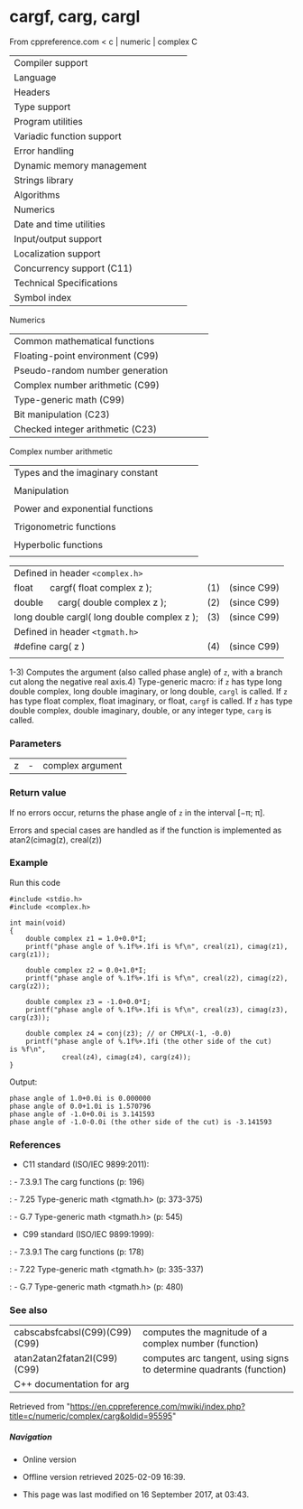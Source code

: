 # cargf, carg, cargl

From cppreference.com
< c‎ | numeric‎ | complex
 C

|  |  |  |  |  |
| --- | --- | --- | --- | --- |
| Compiler support | | | | |
| Language | | | | |
| Headers | | | | |
| Type support | | | | |
| Program utilities | | | | |
| Variadic function support | | | | |
| Error handling | | | | |
| Dynamic memory management | | | | |
| Strings library | | | | |
| Algorithms | | | | |
| Numerics | | | | |
| Date and time utilities | | | | |
| Input/output support | | | | |
| Localization support | | | | |
| Concurrency support (C11) | | | | |
| Technical Specifications | | | | |
| Symbol index | | | | |

 Numerics

|  |  |  |  |  |
| --- | --- | --- | --- | --- |
| Common mathematical functions | | | | |
| Floating-point environment (C99) | | | | |
| Pseudo-random number generation | | | | |
| Complex number arithmetic (C99) | | | | |
| Type-generic math (C99) | | | | |
| Bit manipulation (C23) | | | | |
| Checked integer arithmetic (C23) | | | | |

 Complex number arithmetic

|  |  |  |  |  |
| --- | --- | --- | --- | --- |
| Types and the imaginary constant | | | | |
| |  |  |  |  |  | | --- | --- | --- | --- | --- | | complex(C99) | | | | | | _Complex_I(C99) | | | | | | CMPLX(C11) | | | | | | |  |  |  |  |  | | --- | --- | --- | --- | --- | | imaginary(C99) | | | | | | _Imaginary_I(C99) | | | | | | I(C99) | | | | | |
| Manipulation | | | | |
| |  |  |  |  |  | | --- | --- | --- | --- | --- | | cimag(C99) | | | | | | creal(C99) | | | | | | ****carg****(C99) | | | | | | |  |  |  |  |  | | --- | --- | --- | --- | --- | | cabs(C99) | | | | | | conj(C99) | | | | | | cproj(C99) | | | | | |
| Power and exponential functions | | | | |
| |  |  |  |  |  | | --- | --- | --- | --- | --- | | cexp(C99) | | | | | | clog(C99) | | | | | | |  |  |  |  |  | | --- | --- | --- | --- | --- | | cpow(C99) | | | | | | csqrt(C99) | | | | | |
| Trigonometric functions | | | | |
| |  |  |  |  |  | | --- | --- | --- | --- | --- | | ccos(C99) | | | | | | csin(C99) | | | | | | ctan(C99) | | | | | | |  |  |  |  |  | | --- | --- | --- | --- | --- | | cacos(C99) | | | | | | casin(C99) | | | | | | catan(C99) | | | | | |
| Hyperbolic functions | | | | |
| |  |  |  |  |  | | --- | --- | --- | --- | --- | | ccosh(C99) | | | | | | csinh(C99) | | | | | | ctanh(C99) | | | | | | |  |  |  |  |  | | --- | --- | --- | --- | --- | | cacosh(C99) | | | | | | casinh(C99) | | | | | | catanh(C99) | | | | | |

|  |  |  |
| --- | --- | --- |
| Defined in header `<complex.h>` |  |  |
| float       cargf( float complex z ); | (1) | (since C99) |
| double      carg( double complex z ); | (2) | (since C99) |
| long double cargl( long double complex z ); | (3) | (since C99) |
| Defined in header `<tgmath.h>` |  |  |
| #define carg( z ) | (4) | (since C99) |
|  |  |  |

1-3) Computes the argument (also called phase angle) of `z`, with a branch cut along the negative real axis.4) Type-generic macro: if `z` has type long double complex, long double imaginary, or long double, `cargl` is called. If `z` has type float complex, float imaginary, or float, `cargf` is called. If `z` has type double complex, double imaginary, double, or any integer type, `carg` is called.

### Parameters

|  |  |  |
| --- | --- | --- |
| z | - | complex argument |

### Return value

If no errors occur, returns the phase angle of `z` in the interval [−π; π].

Errors and special cases are handled as if the function is implemented as atan2(cimag(z), creal(z))

### Example

Run this code

```
#include <stdio.h>
#include <complex.h>
 
int main(void) 
{
    double complex z1 = 1.0+0.0*I;
    printf("phase angle of %.1f%+.1fi is %f\n", creal(z1), cimag(z1), carg(z1));
 
    double complex z2 = 0.0+1.0*I;
    printf("phase angle of %.1f%+.1fi is %f\n", creal(z2), cimag(z2), carg(z2));
 
    double complex z3 = -1.0+0.0*I;
    printf("phase angle of %.1f%+.1fi is %f\n", creal(z3), cimag(z3), carg(z3));
 
    double complex z4 = conj(z3); // or CMPLX(-1, -0.0)
    printf("phase angle of %.1f%+.1fi (the other side of the cut) is %f\n",
             creal(z4), cimag(z4), carg(z4));
}

```

Output:

```
phase angle of 1.0+0.0i is 0.000000
phase angle of 0.0+1.0i is 1.570796
phase angle of -1.0+0.0i is 3.141593
phase angle of -1.0-0.0i (the other side of the cut) is -3.141593

```

### References

- C11 standard (ISO/IEC 9899:2011):

:   - 7.3.9.1 The carg functions (p: 196)

:   - 7.25 Type-generic math <tgmath.h> (p: 373-375)

:   - G.7 Type-generic math <tgmath.h> (p: 545)

- C99 standard (ISO/IEC 9899:1999):

:   - 7.3.9.1 The carg functions (p: 178)

:   - 7.22 Type-generic math <tgmath.h> (p: 335-337)

:   - G.7 Type-generic math <tgmath.h> (p: 480)

### See also

|  |  |
| --- | --- |
| cabscabsfcabsl(C99)(C99)(C99) | computes the magnitude of a complex number   (function) |
| atan2atan2fatan2l(C99)(C99) | computes arc tangent, using signs to determine quadrants   (function) |
| C++ documentation for arg | |

Retrieved from "<https://en.cppreference.com/mwiki/index.php?title=c/numeric/complex/carg&oldid=95595>"

##### Navigation

- Online version
- Offline version retrieved 2025-02-09 16:39.

- This page was last modified on 16 September 2017, at 03:43.